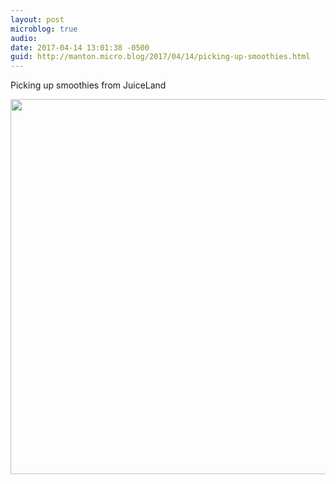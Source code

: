 ```yaml
---
layout: post
microblog: true
audio: 
date: 2017-04-14 13:01:38 -0500
guid: http://manton.micro.blog/2017/04/14/picking-up-smoothies.html
---
```

Picking up smoothies from JuiceLand

<img src="http://manton.micro.blog/uploads/2018/ab9a78c3cb.jpg" width="600" height="600" />

